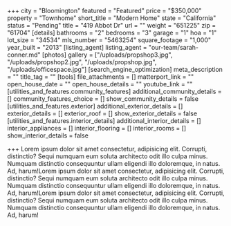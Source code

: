 +++
city = "Bloomington"
featured = "Featured"
price = "$350,000"
property = "Townhome"
short_title = "Modern Home"
state = "California"
status = "Pending"
title = "419 Abbot Dr"
url = ""
weight = "651225"
zip = "61704"
[details]
bathrooms = "2"
bedrooms = "3"
garage = "1"
hoa = "1"
lot_size = "34534"
mls_number = "5463254"
square_footage = "1,000"
year_built = "2013"
[listing_agent]
listing_agent = "our-team/sarah-conner.md"
[photos]
gallery = ["/uploads/propshop3.jpg", "/uploads/propshop2.jpg", "/uploads/propshop.jpg", "/uploads/officespace.jpg"]
[search_engine_optimization]
meta_description = ""
title_tag = ""
[tools]
file_attachments = []
matterport_link = ""
open_house_date = ""
open_house_details = ""
youtube_link = ""
[utilities_and_features.community_features]
additional_community_details = []
community_features_choice = []
show_community_details = false
[utilities_and_features.exterior]
additional_exterior_details = []
exterior_details = []
exterior_roof = []
show_exterior_details = false
[utilities_and_features.interior_details]
additional_interior_details = []
interior_appliances = []
interior_flooring = []
interior_rooms = []
show_interior_details = false

+++
Lorem ipsum dolor sit amet consectetur, adipisicing elit. Corrupti, distinctio? Sequi numquam eum soluta architecto odit illo culpa minus. Numquam distinctio consequuntur ullam eligendi illo doloremque, in natus. Ad, harum!Lorem ipsum dolor sit amet consectetur, adipisicing elit. Corrupti, distinctio? Sequi numquam eum soluta architecto odit illo culpa minus. Numquam distinctio consequuntur ullam eligendi illo doloremque, in natus. Ad, harum!Lorem ipsum dolor sit amet consectetur, adipisicing elit. Corrupti, distinctio? Sequi numquam eum soluta architecto odit illo culpa minus. Numquam distinctio consequuntur ullam eligendi illo doloremque, in natus. Ad, harum!